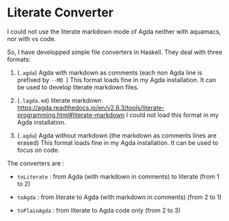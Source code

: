 # Literate Converter 

I could not use the literate markdown mode of Agda neither with
aquamacs, nor with vs code. 

So, I have developped simple file converters in Haskell.
They deal with three formats: 

1. (`.agda`) Agda with markdown as comments (each non Agda line is prefixed by
  `--MD `) This format loads fine in my Agda installation. It can be
  used to develop literate markdown files.

2. (`.lagda.md`) literate markdown 
  https://agda.readthedocs.io/en/v2.6.3/tools/literate-programming.html#literate-markdown
  I could not load this format in my Agda installation.

3. (`.agda`) Agda without markdown (the markdown as comments lines are erased)
  This format loads fine in my Agda installation. It can be used to
  focus on code.

The converters are : 

- `toLiterate` : from Agda (with markdown in comments) to literate
(from 1 to 2) 

- `toAgda` : from literate to Agda (with markdown in comments) (from 2
  to 1)

- `toPlainAgda` : from literate to Agda code only (from 2 to 3)
